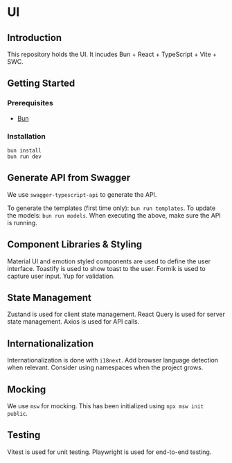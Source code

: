 # UI

## Introduction

This repository holds the UI.
It incudes Bun + React + TypeScript + Vite + SWC.

## Getting Started

### Prerequisites

- [Bun](https://bun.sh/docs/installation)

### Installation

```shell
bun install
bun run dev
```

## Generate API from Swagger

We use `swagger-typescript-api` to generate the API.

To generate the templates (first time only): `bun run templates`.
To update the models: `bun run models`.
When executing the above, make sure the API is running.

## Component Libraries & Styling

Material UI and emotion styled components are used to define the user interface.
Toastify is used to show toast to the user.
Formik is used to capture user input. Yup for validation.

## State Management

Zustand is used for client state management.
React Query is used for server state management.
Axios is used for API calls.

## Internationalization

Internationalization is done with `i18next`.
Add browser language detection when relevant.
Consider using namespaces when the project grows.

## Mocking

We use `msw` for mocking.
This has been initialized using `npx msw init public`.

## Testing

Vitest is used for unit testing.
Playwright is used for end-to-end testing.
